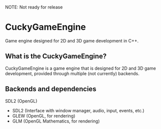 NOTE: Not ready for release

# CuckyGameEngine
Game engine designed for 2D and 3D game development in C++.

## What is the CuckyGameEngine?
CuckyGameEngine is a game engine that is designed for 2D and 3D game development, provided through multiple (not currently) backends.

## Backends and dependencies
SDL2 (OpenGL)
* SDL2 (Interface with window manager, audio, input, events, etc.)
* GLEW (OpenGL, for rendering)
* GLM (OpenGL Mathematics, for rendering)
